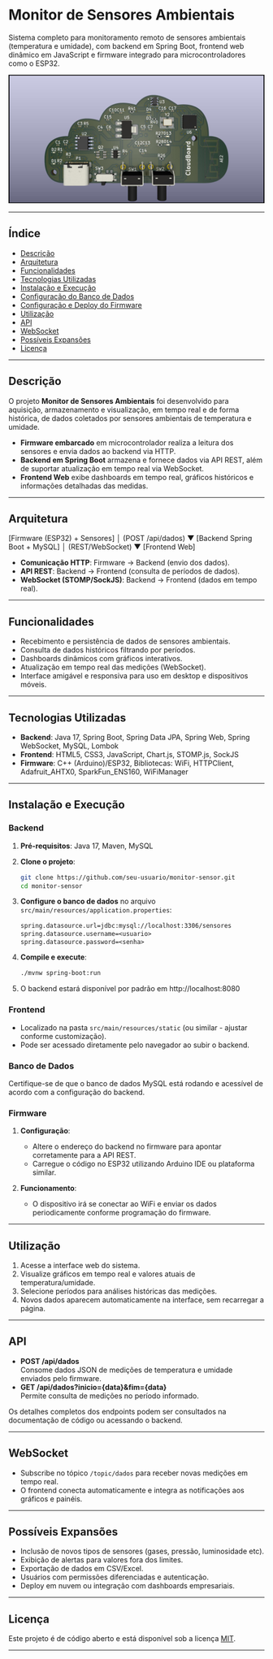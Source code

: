 # Monitor de Sensores Ambientais

Sistema completo para monitoramento remoto de sensores ambientais (temperatura e umidade), com backend em Spring Boot, frontend web dinâmico em JavaScript e firmware integrado para microcontroladores como o ESP32.

![Placa e Sensores - Exemplo de Hardware](https://raw.githubusercontent.com/renatocampoy/monitor-sensor/refs/heads/main/images/cloud_board_f.jpg)

---

## Índice

- [Descrição](#descrição)
- [Arquitetura](#arquitetura)
- [Funcionalidades](#funcionalidades)
- [Tecnologias Utilizadas](#tecnologias-utilizadas)
- [Instalação e Execução](#instalação-e-execução)
- [Configuração do Banco de Dados](#configuração-do-banco-de-dados)
- [Configuração e Deploy do Firmware](#configuração-e-deploy-do-firmware)
- [Utilização](#utilização)
- [API](#api)
- [WebSocket](#websocket)
- [Possíveis Expansões](#possíveis-expansões)
- [Licença](#licença)

---

## Descrição

O projeto **Monitor de Sensores Ambientais** foi desenvolvido para aquisição, armazenamento e visualização, em tempo real e de forma histórica, de dados coletados por sensores ambientais de temperatura e umidade.

- **Firmware embarcado** em microcontrolador realiza a leitura dos sensores e envia dados ao backend via HTTP.
- **Backend em Spring Boot** armazena e fornece dados via API REST, além de suportar atualização em tempo real via WebSocket.
- **Frontend Web** exibe dashboards em tempo real, gráficos históricos e informações detalhadas das medidas.

---

## Arquitetura

[Firmware (ESP32) + Sensores] │ (POST /api/dados) ▼ [Backend Spring Boot + MySQL] │ (REST/WebSocket) ▼ [Frontend Web]

- **Comunicação HTTP**: Firmware → Backend (envio dos dados).
- **API REST**: Backend → Frontend (consulta de períodos de dados).
- **WebSocket (STOMP/SockJS)**: Backend → Frontend (dados em tempo real).

---

## Funcionalidades

- Recebimento e persistência de dados de sensores ambientais.
- Consulta de dados históricos filtrando por períodos.
- Dashboards dinâmicos com gráficos interativos.
- Atualização em tempo real das medições (WebSocket).
- Interface amigável e responsiva para uso em desktop e dispositivos móveis.

---

## Tecnologias Utilizadas

- **Backend**: Java 17, Spring Boot, Spring Data JPA, Spring Web, Spring WebSocket, MySQL, Lombok
- **Frontend**: HTML5, CSS3, JavaScript, Chart.js, STOMP.js, SockJS
- **Firmware**: C++ (Arduino)/ESP32, Bibliotecas: WiFi, HTTPClient, Adafruit_AHTX0, SparkFun_ENS160, WiFiManager

---

## Instalação e Execução

### Backend

1. **Pré-requisitos**: Java 17, Maven, MySQL
2. **Clone o projeto**:

   ```bash
   git clone https://github.com/seu-usuario/monitor-sensor.git
   cd monitor-sensor
   ```

3. **Configure o banco de dados** no arquivo `src/main/resources/application.properties`:

   ```
   spring.datasource.url=jdbc:mysql://localhost:3306/sensores
   spring.datasource.username=<usuario>
   spring.datasource.password=<senha>
   ```

4. **Compile e execute**:

   ```bash
   ./mvnw spring-boot:run
   ```

5. O backend estará disponível por padrão em http://localhost:8080

### Frontend

- Localizado na pasta `src/main/resources/static` (ou similar - ajustar conforme customização).
- Pode ser acessado diretamente pelo navegador ao subir o backend.

### Banco de Dados

Certifique-se de que o banco de dados MySQL está rodando e acessível de acordo com a configuração do backend.

### Firmware

1. **Configuração**:
    - Altere o endereço do backend no firmware para apontar corretamente para a API REST.
    - Carregue o código no ESP32 utilizando Arduino IDE ou plataforma similar.

2. **Funcionamento**:
    - O dispositivo irá se conectar ao WiFi e enviar os dados periodicamente conforme programação do firmware.

---

## Utilização

1. Acesse a interface web do sistema.
2. Visualize gráficos em tempo real e valores atuais de temperatura/umidade.
3. Selecione períodos para análises históricas das medições.
4. Novos dados aparecem automaticamente na interface, sem recarregar a página.

---

## API

- **POST /api/dados**  
  Consome dados JSON de medições de temperatura e umidade enviados pelo firmware.
- **GET /api/dados?inicio={data}&fim={data}**  
  Permite consulta de medições no período informado.

Os detalhes completos dos endpoints podem ser consultados na documentação de código ou acessando o backend.

---

## WebSocket

- Subscribe no tópico `/topic/dados` para receber novas medições em tempo real.
- O frontend conecta automaticamente e integra as notificações aos gráficos e painéis.

---

## Possíveis Expansões

- Inclusão de novos tipos de sensores (gases, pressão, luminosidade etc).
- Exibição de alertas para valores fora dos limites.
- Exportação de dados em CSV/Excel.
- Usuários com permissões diferenciadas e autenticação.
- Deploy em nuvem ou integração com dashboards empresariais.

---

## Licença

Este projeto é de código aberto e está disponível sob a licença [MIT](LICENSE).

---
